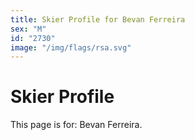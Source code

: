 ```yaml
---
title: Skier Profile for Bevan Ferreira
sex: "M"
id: "2730"
image: "/img/flags/rsa.svg" 
---
```


# Skier Profile

This page is for: Bevan Ferreira.
    
